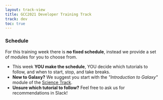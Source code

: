 ```yaml
---
layout: track-view
title: GCC2021 Developer Training Track
track: dev
toc: true
---
```


### Schedule

For this training week there is **no fixed schedule**, instead we provide a set of modules for you to choose from.
- This week **YOU make the schedule**, YOU decide which tutorials to follow, and when to start, stop, and take breaks.
- **New to Galaxy?** We suggest you start with the *"Introduction to Galaxy"* module of the [Science Track]({{site.baseurl}}/science-track).
- **Unsure which tutorial to follow?** Feel free to ask us for recommendations in Slack!



